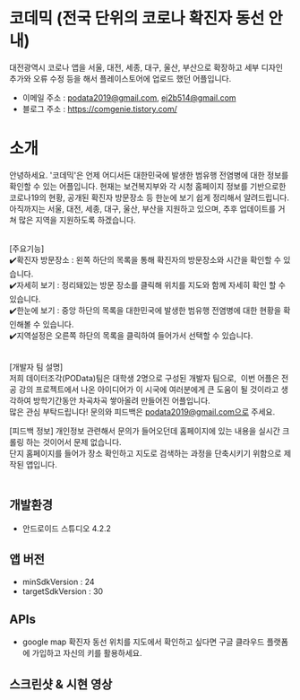 # 코데믹 (전국 단위의 코로나 확진자 동선 안내)
대전광역시 코로나 앱을 서울, 대전, 세종, 대구, 울산, 부산으로 확장하고 세부 디자인 추가와 오류 수정 등을 해서 플레이스토어에 업로드 했던 어플입니다. <br />
- 이메일 주소 : podata2019@gmail.com, ej2b514@gmail.com <br />
- 블로그 주소 : https://comgenie.tistory.com/ <br />

# 소개 <br>
안녕하세요. '코데믹'은 언제 어디서든 대한민국에 발생한 범유행 전염병에 대한 정보를 확인할 수 있는 어플입니다.
현재는 보건복지부와 각 시청 홈페이지 정보를 기반으로한 코로나19의 현황, 공개된 확진자 방문장소 등 한눈에 보기 쉽게 정리해서 알려드립니다.
아직까지는 서울, 대전, 세종, 대구, 울산, 부산을 지원하고 있으며, 추후 업데이트를 거쳐 많은 지역을 지원하도록 하겠습니다.  <br><br> 

[주요기능]  <br>
✔️확진자 방문장소 : 왼쪽 하단의 목록을 통해 확진자의 방문장소와 시간을 확인할 수 있습니다. <br>
✔️자세히 보기 : 정리돼있는 방문 장소를 클릭해 위치를 지도와 함께 자세히 확인 할 수 있습니다. <br>
✔️한눈에 보기 : 중앙 하단의 목록을 대한민국에 발생한 범유행 전염병에 대한 현황을 확인해볼 수 있습니다. <br>
✔️지역설정은 오른쪽 하단의 목록을 클릭하여 들어가서 선택할 수 있습니다.  <br><br>

[개발자 팀 설명]   <br>
저희 데이터조각(POData)팀은 대학생 2명으로 구성된 개발자 팀으로,  이번 어플은 전공 강의 프로젝트에서 나온 아이디어가 이 시국에 여러분에게 큰 도움이 될 것이라고 
생각하여 방학기간동안 차곡차곡 쌓아올려 만들어진 어플입니다. <br>
많은 관심 부탁드립니다!
문의와 피드백은 podata2019@gmail.com으로 주세요. <br>

[피드백 정보]
개인정보 관련해서 문의가 들어오던데 홈페이지에 있는 내용을 실시간 크롤링 하는 것이어서 문제 없습니다. <br>
단지 홈페이지를 들어가 장소 확인하고 지도로 검색하는 과정을 단축시키기 위함으로 제작된 앱입니다. <br><br>


## 개발환경 <br />
- 안드로이드 스튜디오 4.2.2 <br />

## 앱 버전<br />
- minSdkVersion : 24
- targetSdkVersion : 30 <br />

## APIs <br />
- google map 
  확진자 동선 위치를 지도에서 확인하고 싶다면 구글 클라우드 플랫폼에 가입하고 자신의 키를 활용하세요. <br />
  
## 스크린샷 & 시현 영상 <br />


